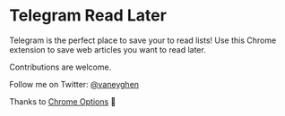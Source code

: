 # Telegram Read Later
Telegram is the perfect place to save your to read lists!
Use this Chrome extension to save web articles you want to read later.

Contributions are welcome.

Follow me on Twitter: [@vaneyghen](https://twitter.com/vaneyghen)

Thanks to [Chrome Options](https://github.com/fent/chrome-options) 🙏
